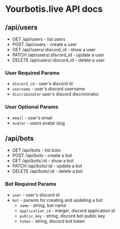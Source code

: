 # Yourbotis.live API docs

## /api/users

* GET /api/users - list users
* POST /api/users - create a user
* GET /api/users/:discord_id - show a user
* PATCH /api/users/:discord_id - update a user
* DELETE /api/users/:discord_id - delete a user

### User Required Params

* `discord_id` - user's discord id
* `username` - user's discord username
* `discriminator` user's discord discriminator

### User Optional Params

* `email` - user's email
* `avatar` - users avatar slug

## /api/bots

* GET /api/bots - list bots
* POST /api/bots - create a bot
* GET /api/bots/:id - show a bot
* PATCH /api/bots/:id - update a bot
* DELETE /api/bots/:id - delete a bot

### Bot Required Params

* `user` - user's discord id
* `bot` - params for creating and updating a bot
  * `name` - string, bot name
  * `application_id` - integer, discord application id
  * `public_key` - string, discord bot public key
  * `token` - string, discord bot token
